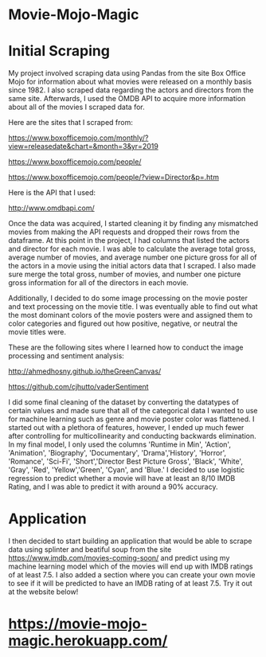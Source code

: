# Movie-Mojo-Magic

# Initial Scraping
My project involved scraping data using Pandas from the site Box Office Mojo for information about what movies were released on a monthly basis since 1982. I also scraped data regarding the actors and directors from the same site. Afterwards, I used the OMDB API to acquire more information about all of the movies I scraped data for. 

Here are the sites that I scraped from:

https://www.boxofficemojo.com/monthly/?view=releasedate&chart=&month=3&yr=2019

https://www.boxofficemojo.com/people/

https://www.boxofficemojo.com/people/?view=Director&p=.htm

Here is the API that I used:

http://www.omdbapi.com/

Once the data was acquired, I started cleaning it by finding any mismatched movies from making the API requests and dropped their rows from the dataframe. At this point in the project, I had columns that listed the actors and director for each movie. I was able to calculate the average total gross, average number of movies, and average number one picture gross for all of the actors in a movie using the initial actors data that I scraped. I also made sure merge the total gross, number of movies, and number one picture gross information for all of the directors in each movie.

Additionally, I decided to do some image processing on the movie poster and text processing on the movie title. I was eventually able to find out what the most dominant colors of the movie posters were and assigned them to color categories and figured out how positive, negative, or neutral the movie titles were. 

These are the following sites where I learned how to conduct the image processing and sentiment analysis:

http://ahmedhosny.github.io/theGreenCanvas/

https://github.com/cjhutto/vaderSentiment

I did some final cleaning of the dataset by converting the datatypes of certain values and made sure that all of the categorical data I wanted to use for machine learning such as genre and movie poster color was flattened. I started out with a plethora of features, however, I ended up much fewer after controlling for multicollinearity and conducting backwards elimination. In my final model, I only used the columns 'Runtime in Min', 'Action', 'Animation', 'Biography', 'Documentary', 'Drama','History', 'Horror', 'Romance', 'Sci-Fi', 'Short','Director Best Picture Gross', 'Black', 'White', 'Gray', 'Red', 'Yellow','Green', 'Cyan', and 'Blue.' I decided to use logistic regression to predict whether a movie will have at least an 8/10 IMDB Rating, and I was able to predict it with around a 90% accuracy.

# Application

I then decided to start building an application that would be able to scrape data using splinter and beatiful soup from the site https://www.imdb.com/movies-coming-soon/ and predict using my machine learning model which of the movies will end up with IMDB ratings of at least 7.5. I also added a section where you can create your own movie to see if it will be predicted to have an IMDB rating of at least 7.5. Try it out at the website below!

# https://movie-mojo-magic.herokuapp.com/


